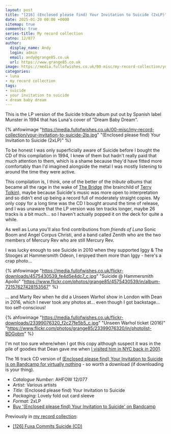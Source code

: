```yaml
---
layout: post
title: "[216] (Enclosed please find) Your Invitation to Suicide (2xLP)"
date: 2025-01-20 00:00 +0000
sitemap: true
comments: true
series-title: My record collection
catno: 12/077
author:
  display_name: Andy
  login: admin
  email: andy@grange85.co.uk
  url: https://www.grange85.co.uk
image: https://media.fullofwishes.co.uk/00-misc/my-record-collection/your-invitation-to-suicide-2lp.jpg
categories:
- luna
- my record collection
tags:
- suicide
- your invitation to suicide
- dream baby dream
---
```

This is the LP version of the Suicide tribute album put out by Spanish label Munster in 1994 that has Luna's cover of "Dream Baby Dream".

{% ahfowimage "https://media.fullofwishes.co.uk/00-misc/my-record-collection/your-invitation-to-suicide-2lp.jpg" "(Enclosed please find) Your Invitation to Suicide (2xLP)" %}

To be honest I was only superficially aware of Suicide before I bought the CD of this compilation in 1994, I knew of them but hadn't really paid that much attention to them, which is a shame because they'd have fitted more comfortably than I'd imagined alongside the metal I was mostly listening to around the time they were active.

This compilation is, I think, one of the better of the _tribute albums_ that became all the rage in the wake of [The Bridge](https://en.wikipedia.org/wiki/The_Bridge:_A_Tribute_to_Neil_Young) (the brainchild of [Terry Tolkin](/2022/01/25/rip-terry-tolkin/)), maybe because Suicide's music was more open to interpretation and so didn't end up being a record full of moderately straight copies. My only copy for a long time was the CD I bought around the time of release, and I was unaware that the LP version was ten tracks longer, maybe 26 tracks is a bit much... so I haven't actually popped it on the deck for quite a while.

As well as Luna you'll also find contributions from _friends of Luna_ Sonic Boom and Angel Corpus Christi, and a band called Zenith who are the two members of Mercury Rev who are still Mercury Rev.

I was lucky enough to see Suicide in 2010 when they supported Iggy & The Stooges at Hammersmith Odeon, I enjoyed them more than Iggy - here's a crap photo...

{% ahfowimage "https://media.fullofwishes.co.uk/flickr-downloads/4575430539_fe4d5e4dc7_c.jpg" "Suicide @ Hammersmith Apollo" "https://www.flickr.com/photos/grange85/4575430539/in/album-72157627428153567" %}

... and Marty Rev when he did a Unseen Warhol show in London with Dean in 2016, which I never took any photos at... even though I got backstage... too self-conscious!

{% ahfowimage "https://media.fullofwishes.co.uk/flickr-downloads/23399076320_f2c27fe5b5_c.jpg" "Unseen Warhol ticket (2016)" "https://www.flickr.com/photos/grange85/23399076320/in/photolist-BDGobm" %}

I'm not too sure where/when I got this copy although suspect it was in the pile of goodies that Dean gave me when [I visited him in NYC back in 2001](/2023/06/01/my-record-collection-039-luna-live-lp/).

The 16 track CD version of [(Enclosed please find) Your Invitation to Suicide is on Bandcamp for virtually nothing](https://munsterrecords.bandcamp.com/album/your-invitation-to-suicide) - so worth a download (if downloading is your thing).

 - *Catalogue Number:* AHFOW 12/077
 - *Artist:* Various artists
 - *Title:* (Enclosed please find) Your Invitation to Suicide
 - *Packaging:* Lovely fold out card sleeve
 - *Format:* 2xLP
 - [Buy '(Enclosed please find) Your Invitation to Suicide' on Bandcamp](https://munsterrecords.bandcamp.com/album/your-invitation-to-suicide)

Previously in [my record collection](/category/my-record-collection):
 - [\[126\] Fuxa Commits Suicide (CD)](/2024/03/25/my-record-collection-121-fuxa-commits-suicide-cd/)
